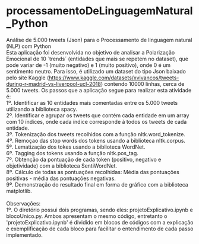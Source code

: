 # processamentoDeLinguagemNatural_Python
Análise de 5.000 tweets (Json) para o Processamento de linguagem natural (NLP) com Python
<br/>
Esta aplicação foi desenvolvida no objetivo de analisar a Polarização Emocional de 10 ´trends´ (entidades que mais se repetem no dataset), que pode variar de -1 (muito negativo) e 1 (muito positivo), onde 0 é um sentimento neutro. Para isso, é utilizado um dataset do tipo Json baixado pelo site Kaggle (https://www.kaggle.com/datasets/xvivancos/tweets-during-r-madrid-vs-liverpool-ucl-2018) contendo 10000 linhas, cerca de 5.000 tweets. Os passos que a aplicação segue para realizar esta atividade é:
<br/>
1º. Identificar as 10 entidades mais comentadas entre os 5.000 tweets utilizando a biblioteca spacy. <br/>
2º. Identificar e agrupar os tweets que contém cada entidade em um array com 10 índices, onde cada índice corresponde à todos os tweets de cada entidade. <br/>
3º. Tokenização dos tweets recolhidos com a função nltk.word_tokenize. <br/>
4º. Remoçao das stop words dos tokens usando a biblioteca nltk.corpus. <br/>
5º. Lematização dos tokes usando a biblioteca WordNet. <br/>
6º. Tagging dos tokens usando a função nltk.pos_tag. <br/>
7º. Obtenção da pontuação de cada token (positivo, negativo e objetividade) com a biblioteca SentiWordNet. <br/>
8º. Cálculo de todas as pontuações recolhidas: Média das pontuações positivas - média das pontuações negativas. <br/>
9º. Demonstração do resultado final em forma de gráfico com a biblioteca matplotlib. <br/>
<br/>
Observações:<br/>
1º. O diretório possui dois programas, sendo eles: projetoExplicativo.ipynb e blocoUnico.py. Ambos apresentam o mesmo código, entretanto o 'projetoExplicativo.ipynb' é dividido em blocos de códigos com a explicação e exemplificação de cada bloco para facilitar o entendimento de cada passo implementado.
